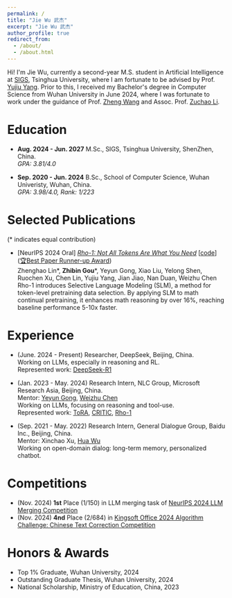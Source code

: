 ```yaml
---
permalink: /
title: "Jie Wu 武杰"
excerpt: "Jie Wu 武杰"
author_profile: true
redirect_from: 
  - /about/
  - /about.html
---
```


Hi! I'm Jie Wu, currently a second-year M.S. student in Artificial Intelligence at [SIGS](https://www.sigs.tsinghua.edu.cn/en/), Tsinghua University, where I am fortunate to be advised by Prof. [Yujiu Yang](https://sites.google.com/view/iigroup-thu/about). Prior to this, I received my Bachelor's degree in Computer Science from Wuhan University in June 2024, where I was fortunate to work under the guidance of Prof. [Zheng Wang](https://wangzwhu.github.io/home/) and Assoc. Prof. [Zuchao Li](https://zcli-charlie.github.io/).

Education
======

- **Aug. 2024 - Jun. 2027** M.Sc., SIGS, Tsinghua University, ShenZhen, China.
<br>*GPA: 3.81/4.0*

- **Sep. 2020 - Jun. 2024** B.Sc., School of Computer Science, Wuhan Univeristy, Wuhan, China.
<br>*GPA: 3.98/4.0, Rank: 1/223*


Selected Publications
======
(\* indicates equal contribution)

- [NeurIPS 2024 Oral] [*Rho-1: Not All Tokens Are What You Need*](https://huggingface.co/papers/2404.07965) [[code](https://github.com/microsoft/ToRA)] ([🏆Best Paper Runner-up Award](https://blog.neurips.cc/2024/12/10/announcing-the-neurips-2024-best-paper-awards/))
<br> Zhenghao Lin\*, **Zhibin Gou**\*, Yeyun Gong, Xiao Liu, Yelong Shen, Ruochen Xu, Chen Lin, Yujiu Yang, Jian Jiao, Nan Duan, Weizhu Chen
<br> Rho-1 introduces Selective Language Modeling (SLM), a method for token-level pretraining data selection. By applying SLM to math continual pretraining, it enhances math reasoning by over 16%, reaching baseline performance 5-10x faster.


<!-- [![Readme Card](https://github-readme-stats.vercel.app/api/pin/?username=microsoft&repo=rho)](https://github.com/microsoft/rho) -->

<!-- [![Readme Card](https://github-readme-stats.vercel.app/api/pin/?username=microsoft&repo=ToRA)](https://github.com/microsoft/ToRA) -->


<!-- Please see my [Google Scholar profile](https://scholar.google.com/citations?hl=en&user=jTMOma8AAAAJ) for more papers. -->

Experience
======
- (June. 2024 - Present) Researcher, DeepSeek, Beijing, China.
<br> Working on LLMs, especially in reasoning and RL.
<br> Represented work: [DeepSeek-R1](https://arxiv.org/pdf/2501.12948)

- (Jan. 2023 - May. 2024) Research Intern, NLC Group, Microsoft Research Asia, Beijing, China.
<br> Mentor: [Yeyun Gong](https://www.microsoft.com/en-us/research/people/yegong/), [Weizhu Chen](https://www.microsoft.com/en-us/research/people/wzchen/)
<br> Working on LLMs, focusing on reasoning and tool-use.
<br> Represented work: [ToRA](https://microsoft.github.io/ToRA/), [CRITIC](https://arxiv.org/abs/2305.11738), [Rho-1](https://huggingface.co/papers/2404.07965)

- (Sep. 2021 - May. 2022) Research Intern, General Dialogue Group, Baidu Inc., Beijing, China.
<br> Mentor: Xinchao Xu, [Hua Wu](https://wuhuanlp.github.io/)
<br> Working on open-domain dialog: long-term memory, personalized chatbot.


Competitions
======
- (Nov. 2024) **1st** Place (1/150) in LLM merging task of [NeurIPS 2024 LLM Merging Competition](https://www.kaggle.com/competitions/llm-merging-competition/leaderboard)
- (Nov. 2024) **4nd** Place (2/684) in [Kingsoft Office 2024 Algorithm Challenge: Chinese Text Correction Competition](https://datastudio.wps.cn/matchcenter/competition/1/leader-board)

Honors & Awards
======
- Top 1% Graduate, Wuhan University, 2024
- Outstanding Graduate Thesis, Wuhan University, 2024
- National Scholarship, Ministry of Education, China, 2023 
